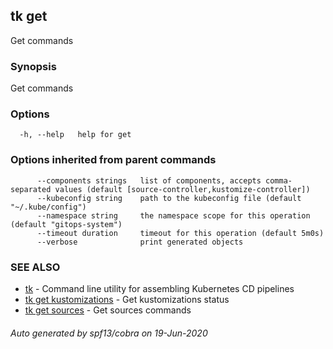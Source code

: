 ## tk get

Get commands

### Synopsis

Get commands

### Options

```
  -h, --help   help for get
```

### Options inherited from parent commands

```
      --components strings   list of components, accepts comma-separated values (default [source-controller,kustomize-controller])
      --kubeconfig string    path to the kubeconfig file (default "~/.kube/config")
      --namespace string     the namespace scope for this operation (default "gitops-system")
      --timeout duration     timeout for this operation (default 5m0s)
      --verbose              print generated objects
```

### SEE ALSO

* [tk](tk.md)	 - Command line utility for assembling Kubernetes CD pipelines
* [tk get kustomizations](tk_get_kustomizations.md)	 - Get kustomizations status
* [tk get sources](tk_get_sources.md)	 - Get sources commands

###### Auto generated by spf13/cobra on 19-Jun-2020
